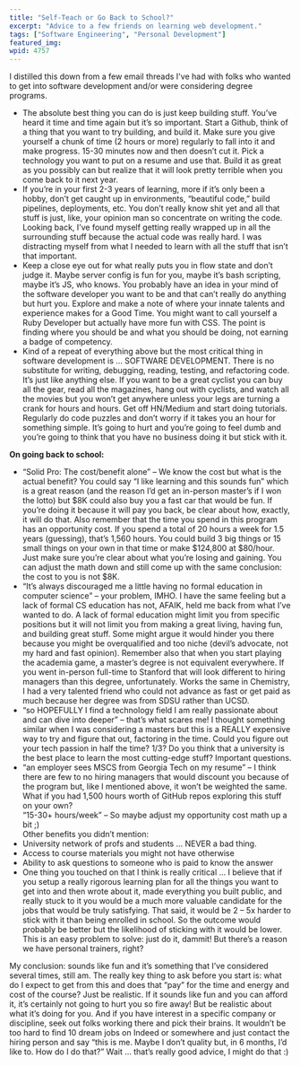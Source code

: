 ```yaml
---
title: "Self-Teach or Go Back to School?"
excerpt: "Advice to a few friends on learning web development."
tags: ["Software Engineering", "Personal Development"]
featured_img:
wpid: 4757
---
```



I distilled this down from a few email threads I've had with folks who wanted to get into software development and/or were considering degree programs.

- The absolute best thing you can do is just keep building stuff. You’ve heard it time and time again but it’s so important. Start a Github, think of a thing that you want to try building, and build it. Make sure you give yourself a chunk of time (2 hours or more) regularly to fall into it and make progress. 15-30 minutes now and then doesn’t cut it. Pick a technology you want to put on a resume and use that. Build it as great as you possibly can but realize that it will look pretty terrible when you come back to it next year.
- If you’re in your first 2-3 years of learning, more if it’s only been a hobby, don’t get caught up in environments, “beautiful code,” build pipelines, deployments, etc. You don’t really know shit yet and all that stuff is just, like, your opinion man so concentrate on writing the code. Looking back, I’ve found myself getting really wrapped up in all the surrounding stuff because the actual code was really hard. I was distracting myself from what I needed to learn with all the stuff that isn’t that important.
- Keep a close eye out for what really puts you in flow state and don’t judge it. Maybe server config is fun for you, maybe it’s bash scripting, maybe it’s JS, who knows. You probably have an idea in your mind of the software developer you want to be and that can’t really do anything but hurt you. Explore and make a note of where your innate talents and experience makes for a Good Time. You might want to call yourself a Ruby Developer but actually have more fun with CSS. The point is finding where you should be and what you should be doing, not earning a badge of competency.
- Kind of a repeat of everything above but the most critical thing in software development is … SOFTWARE DEVELOPMENT. There is no substitute for writing, debugging, reading, testing, and refactoring code. It’s just like anything else. If you want to be a great cyclist you can buy all the gear, read all the magazines, hang out with cyclists, and watch all the movies but you won’t get anywhere unless your legs are turning a crank for hours and hours. Get off HN/Medium and start doing tutorials. Regularly do code puzzles and don’t worry if it takes you an hour for something simple. It’s going to hurt and you’re going to feel dumb and you’re going to think that you have no business doing it but stick with it.

**On going back to school:**

- “Solid Pro: The cost/benefit alone” – We know the cost but what is the actual benefit? You could say “I like learning and this sounds fun” which is a great reason (and the reason I’d get an in-person master’s if I won the lotto) but $8K could also buy you a fast car that would be fun. If you’re doing it because it will pay you back, be clear about how, exactly, it will do that. Also remember that the time you spend in this program has an opportunity cost. If you spend a total of 20 hours a week for 1.5 years (guessing), that’s 1,560 hours. You could build 3 big things or 15 small things on your own in that time or make $124,800 at $80/hour. Just make sure you’re clear about what you’re losing and gaining. You can adjust the math down and still come up with the same conclusion: the cost to you is not $8K.
- “It’s always discouraged me a little having no formal education in computer science” – your problem, IMHO. I have the same feeling but a lack of formal CS education has not, AFAIK, held me back from what I’ve wanted to do. A lack of formal education might limit you from specific positions but it will not limit you from making a great living, having fun, and building great stuff. Some might argue it would hinder you there because you might be overqualified and too niche (devil’s advocate, not my hard and fast opinion). Remember also that when you start playing the academia game, a master’s degree is not equivalent everywhere. If you went in-person full-time to Stanford that will look different to hiring managers than this degree, unfortunately. Works the same in Chemistry, I had a very talented friend who could not advance as fast or get paid as much because her degree was from SDSU rather than UCSD.
- “so HOPEFULLY I find a technology field I am really passionate about and can dive into deeper” – that’s what scares me! I thought something similar when I was considering a masters but this is a REALLY expensive way to try and figure that out, factoring in the time. Could you figure out your tech passion in half the time? 1/3? Do you think that a university is the best place to learn the most cutting-edge stuff? Important questions.
- “an employer sees MSCS from Georgia Tech on my resume” – I think there are few to no hiring managers that would discount you because of the program but, like I mentioned above, it won’t be weighted the same. What if you had 1,500 hours worth of GitHub repos exploring this stuff on your own?  
  “15-30+ hours/week” – So maybe adjust my opportunity cost math up a bit ;)  
  Other benefits you didn’t mention:
- University network of profs and students … NEVER a bad thing.
- Access to course materials you might not have otherwise
- Ability to ask questions to someone who is paid to know the answer
- One thing you touched on that I think is really critical … I believe that if you setup a really rigorous learning plan for all the things you want to get into and then wrote about it, made everything you built public, and really stuck to it you would be a much more valuable candidate for the jobs that would be truly satisfying. That said, it would be 2 – 5x harder to stick with it than being enrolled in school. So the outcome would probably be better but the likelihood of sticking with it would be lower. This is an easy problem to solve: just do it, dammit! But there’s a reason we have personal trainers, right?

My conclusion: sounds like fun and it’s something that I’ve considered several times, still am. The really key thing to ask before you start is: what do I expect to get from this and does that “pay” for the time and energy and cost of the course? Just be realistic. If it sounds like fun and you can afford it, it’s certainly not going to hurt you so fire away! But be realistic about what it’s doing for you. And if you have interest in a specific company or discipline, seek out folks working there and pick their brains. It wouldn’t be too hard to find 10 dream jobs on Indeed or somewhere and just contact the hiring person and say “this is me. Maybe I don’t quality but, in 6 months, I’d like to. How do I do that?” Wait … that’s really good advice, I might do that :)
